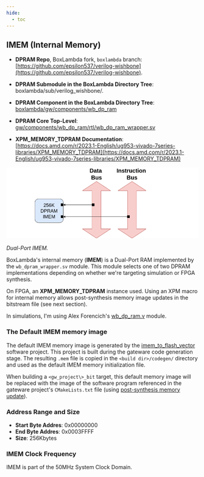 ```yaml
---
hide:
  - toc
---
```


## IMEM (Internal Memory)

- **DPRAM Repo**, BoxLambda fork, `boxlambda` branch:
    [https://github.com/epsilon537/verilog-wishbone](https://github.com/epsilon537/verilog-wishbone).

- **DPRAM Submodule in the BoxLambda Directory Tree**:
    boxlambda/sub/verilog_wishbone/.

- **DPRAM Component in the BoxLambda Directory Tree**:
    [boxlambda/gw/components/wb_dp_ram](https://github.com/epsilon537/boxlambda/tree/master/gw/components/wb_dp_ram)

- **DPRAM Core Top-Level**:
    [gw/components/wb_dp_ram/rtl/wb_dp_ram_wrapper.sv](https://github.com/epsilon537/boxlambda/blob/master/gw/components/wb_dp_ram/rtl/wb_dp_ram_wrapper.sv)

- **XPM_MEMORY_TDPRAM Documentation**:
    [https://docs.amd.com/r/2023.1-English/ug953-vivado-7series-libraries/XPM_MEMORY_TDPRAM](https://docs.amd.com/r/2023.1-English/ug953-vivado-7series-libraries/XPM_MEMORY_TDPRAM)

![Dual-Port IMEM.](assets/imem.png)

*Dual-Port IMEM.*

BoxLambda's internal memory (**IMEM**) is a Dual-Port RAM implemented by the `wb_dpram_wrapper.sv` module. This module selects one of two DPRAM implementations depending on whether we're targeting simulation or FPGA synthesis.

On FPGA, an **XPM_MEMORY_TDPRAM** instance used. Using an XPM macro for internal memory allows post-synthesis memory image updates in the bitstream file (see next section).

In simulations, I'm using Alex Forencich's [wb_dp_ram.v](https://github.com/epsilon537/verilog-wishbone/blob/boxlambda/rtl/wb_dp_ram.v) module.

### The Default IMEM memory image

The default IMEM memory image is generated by the [imem_to_flash_vector](https://github.com/epsilon537/boxlambda/tree/master/sw/projects/imem_to_flash_vector) software project. This project is built during the gateware code generation stage. The resulting `.mem` file is copied in the `<build dir>/codegen/` directory and used as the default IMEM memory initialization file. 

When building a `<gw_project\>_bit` target, this default memory image will be replaced with the image of the software program referenced in the gateware project's `CMakeLists.txt` file (using [post-synthesis memory update](build_sys_building_gw.md#updatemem-and-xpm-memories)).

### Address Range and Size

- **Start Byte Addres**: 0x00000000
- **End Byte Addres**: 0x0003FFFF
- **Size**: 256Kbytes

### IMEM Clock Frequency

IMEM is part of the 50MHz System Clock Domain.
